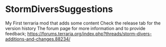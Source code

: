 # StormDiversSuggestions
My First terraria mod that adds some content
Check the release tab for the version history 
The forum page for more information and to provide feedback; https://forums.terraria.org/index.php?threads/storm-divers-additions-and-changes.88234/
